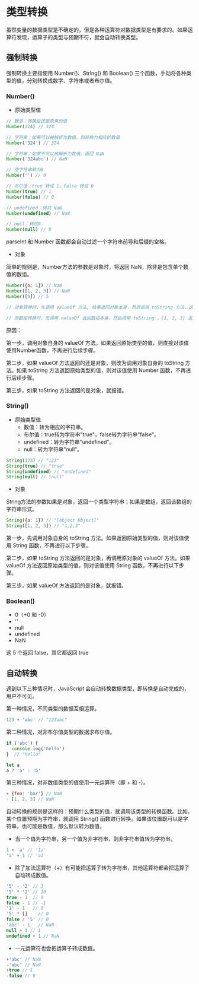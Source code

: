 # 类型转换

虽然变量的数据类型是不确定的，但是各种运算符对数据类型是有要求的。如果运算符发现，运算子的类型与预期不符，就会自动转换类型。

## 强制转换

强制转换主要指使用 Number()、String() 和 Boolean() 三个函数，手动将各种类型的值，分别转换成数字、字符串或者布尔值。

### Number()

* 原始类型值

```js
// 数值：转换后还是原来的值
Number(324) // 324

// 字符串：如果可以被解析为数值，则转换为相应的数值
Number('324') // 324

// 字符串：如果不可以被解析为数值，返回 NaN
Number('324abc') // NaN

// 空字符串转为0
Number('') // 0

// 布尔值：true 转成 1，false 转成 0
Number(true) // 1
Number(false) // 0

// undefined：转成 NaN
Number(undefined) // NaN

// null：转成0
Number(null) // 0
```

parseInt 和 Number 函数都会自动过滤一个字符串前导和后缀的空格。

* 对象

简单的规则是，Number方法的参数是对象时，将返回 NaN，除非是包含单个数值的数组。

```js
Number({a: 1}) // NaN
Number([1, 2, 3]) // NaN
Number([5]) // 5

// 对象转换时，先调用 valueOf 方法, 结果返回对象本身，然后调用 toString 方法，这时返回字符串[object Object]

// 而数组转换时，先调用 valueOf 返回数组本身，然后调用 toString ，[1, 2, 3] 返回 '1,2,3' 而 [5] 返回 '5'
```

原因：

第一步，调用对象自身的 valueOf 方法。如果返回原始类型的值，则直接对该值使用Number函数，不再进行后续步骤。

第二步，如果 valueOf 方法返回的还是对象，则改为调用对象自身的 toString 方法。如果 toString 方法返回原始类型的值，则对该值使用 Number 函数，不再进行后续步骤。

第三步，如果 toString 方法返回的是对象，就报错。


### String()

* 原始类型值
    * 数值：转为相应的字符串。
    * 布尔值：true转为字符串"true"，false转为字符串"false"。
    * undefined：转为字符串"undefined"。
    * null：转为字符串"null"。

```js
String(123) // "123"
String(true) // "true"
String(undefined) // "undefined"
String(null) // "null"
```

* 对象

String方法的参数如果是对象，返回一个类型字符串；如果是数组，返回该数组的字符串形式。

```js
String({a: 1}) // "[object Object]"
String([1, 2, 3]) // "1,2,3"
```

第一步，先调用对象自身的 toString 方法。如果返回原始类型的值，则对该值使用 String 函数，不再进行以下步骤。

第二步，如果 toString 方法返回的是对象，再调用原对象的 valueOf 方法。如果 valueOf 方法返回原始类型的值，则对该值使用 String 函数，不再进行以下步骤。

第三步，如果 valueOf 方法返回的是对象，就报错。

### Boolean()

* 0（+0 和 -0）
* ''
* null
* undefined
* NaN

这 5 个返回 false，其它都返回 true

## 自动转换

遇到以下三种情况时，JavaScript 会自动转换数据类型，即转换是自动完成的，用户不可见。

第一种情况，不同类型的数据互相运算。

```js
123 + 'abc' // "123abc"
```
第二种情况，对非布尔值类型的数据求布尔值。

```js
if ('abc') {
  console.log('hello')
}  // "hello"

let a
a ? 'a' : 'b'
```
第三种情况，对非数值类型的值使用一元运算符（即 + 和 -）。

```js
+ {foo: 'bar'} // NaN
- [1, 2, 3] // NaN
```

自动转换的规则是这样的：预期什么类型的值，就调用该类型的转换函数。比如，某个位置预期为字符串，就调用 String() 函数进行转换。如果该位置既可以是字符串，也可能是数值，那么默认转为数值。


* 当一个值为字符串，另一个值为非字符串，则非字符串值转为字符串。

```js
1 + 'a' // '1a'
'a' + 1 // 'a1'
```

* 除了加法运算符（+）有可能把运算子转为字符串，其他运算符都会把运算子自动转成数值。

```js
'5' - '2' // 3
'5' * '2' // 10
true - 1  // 0
false - 1 // -1
'1' - 1   // 0
'5' * []    // 0
false / '5' // 0
'abc' - 1   // NaN
null + 1 // 1
undefined + 1 // NaN
```

* 一元运算符也会把运算子转成数值。

```js
+'abc' // NaN
-'abc' // NaN
+true // 1
-false // 0
```